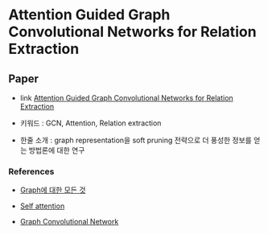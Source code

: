 ﻿# Attention Guided Graph Convolutional Networks for Relation Extraction

## Paper

- link [Attention Guided Graph Convolutional Networks for Relation Extraction](https://arxiv.org/pdf/1906.07510.pdf)

- 키워드 : GCN, Attention, Relation extraction

- 한줄 소개 : graph representation을 soft pruning 전략으로 더 풍성한 정보를 얻는 방법론에 대한 연구

### References

- [Graph에 대한 모든 것](https://shikhar-vashishth.github.io/assets/pdf/emnlp19_tutorial.pdf)

- [Self attention](https://arxiv.org/pdf/1706.03762.pdf)

- [Graph Convolutional Network](https://arxiv.org/pdf/1809.10185.pdf)